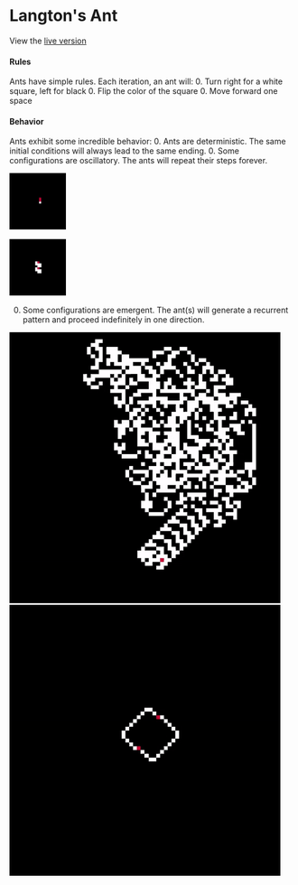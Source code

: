 # Langton's Ant

View the [live version][live]

#### Rules

Ants have simple rules. Each iteration, an ant will:
  0. Turn right for a white square, left for black
  0. Flip the color of the square
  0. Move forward one space

#### Behavior

Ants exhibit some incredible behavior:
  0. Ants are deterministic. The same initial conditions will always lead to the same ending.
  0. Some configurations are oscillatory. The ants will repeat their steps forever.

  <img src="assets/oscillate1.gif"
       alt="Oscillate"
       style="width: 100px; "/>

  <img src="assets/oscillate2.gif"
       alt="Oscillate"
       style="width: 100px;"/>

  0. Some configurations are emergent. The ant(s) will generate a recurrent pattern and proceed indefinitely in one direction.

  ![emergent](assets/emerge1.gif)
  ![emergent](assets/emerge2.gif)

[live]: https://ryanrhall.github.io/langtons-ant/

